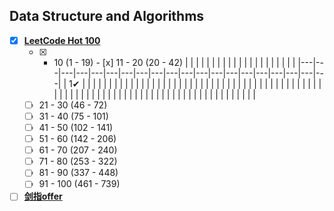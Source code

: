 ## Data Structure and Algorithms

- [x] [**LeetCode Hot 100**](https://github.com/ryuyal/Algorithms/tree/main/src/LeetCodeHot100)
  - [x]   - 10 (1 - 19)  - [x]  11 - 20 (20 - 42)
|  |  |  |  |  |  |  |  |  |  |  |  |  |  |  |  |  |  |  |  |
|---|---|---|---|---|---|---|---|---|---|---|---|---|---|---|---|---|---|---|---|
| 1✔ |  |  |  |  |  |  |  |  |  |  |  |  |  |  |  |  |  |  |  |
|  |  |  |  |  |  |  |  |  |  |  |  |  |  |  |  |  |  |  |  |
|  |  |  |  |  |  |  |  |  |  |  |  |  |  |  |  |  |  |  |  |
|  |  |  |  |  |  |  |  |  |  |  |  |  |  |  |  |  |  |  |  |
  - [ ]  21 - 30 (46 - 72)
  - [ ]  31 - 40 (75 - 101)
  - [ ]  41 - 50 (102 - 141)
  - [ ]  51 - 60 (142 - 206)
  - [ ]  61 - 70 (207 - 240)
  - [ ]  71 - 80 (253 - 322)
  - [ ]  81 - 90 (337 - 448)
  - [ ]  91 - 100 (461 - 739)
- [ ] [**剑指offer**](https://github.com/ryuyal/Algorithms/tree/main/src/JianZhiOffer)
